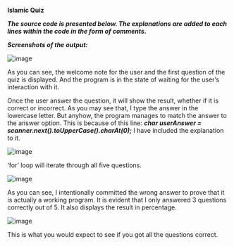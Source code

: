**Islamic Quiz**

**_The source code is presented below. The explanations are added to each lines within the code in the form of comments._**

**_Screenshots of the output:_**

![image](https://github.com/ThutaCodes/Java-Projects/assets/157232035/348b22cf-cfad-4b87-a70b-67566abe0da0)

As you can see, the welcome note for the user and the first question of the quiz is displayed. And the program is in the state of waiting for the user’s interaction with it.

Once the user answer the question, it will show the result, whether if it is correct or incorrect. As you may see that, I type the answer in the lowercase letter. But anyhow, the program manages to match the answer to the answer option. This is because of this line: **_char userAnswer = scanner.next().toUpperCase().charAt(0);_** I have included the explanation to it.

![image](https://github.com/ThutaCodes/Java-Projects/assets/157232035/3ab37cbc-bd09-4b2a-b94e-8f0b1edf546b)

‘for’ loop will iterate through all five questions.

![image](https://github.com/ThutaCodes/Java-Projects/assets/157232035/e3f2256b-7d55-429f-a140-ce37a969b619)

As you can see, I intentionally committed the wrong answer to prove that it is actually a working program. It is evident that I only answered 3 questions correctly out of 5. It also displays the result in percentage.

![image](https://github.com/ThutaCodes/Java-Projects/assets/157232035/2de9a788-7694-4a3b-bd64-de521db42cbf)

This is what you would expect to see if you got all the questions correct.
